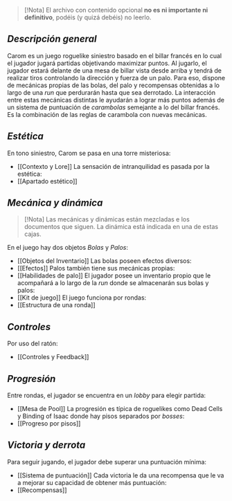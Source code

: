 >[!Nota]
>El archivo con contenido opcional **no es ni importante ni definitivo**, podéis (y  quizá debéis) no leerlo.

## *Descripción general*
Carom es un juego roguelike siniestro basado en el billar francés en lo cual el jugador jugará partidas objetivando maximizar puntos.
Al jugarlo, el jugador estará delante de una mesa de billar vista desde arriba y tendrá de realizar tiros controlando la dirección y fuerza de un palo. Para eso, dispone de mecánicas propias de las bolas, del palo y recompensas obtenidas a lo largo de una _run_ que perdurarán hasta que sea derrotado. La interacción entre estas mecánicas distintas le ayudarán a lograr más puntos además de un sistema de puntuación de _carambolas_ semejante a lo del billar francés. Es la combinación de las reglas de carambola con nuevas mecánicas.

## *Estética*
En tono siniestro, Carom se pasa en una torre misteriosa:
- [[Contexto y Lore]]
La sensación de intranquilidad es pasada por la estética:
- [[Apartado estético]]

## *Mecánica y dinámica*

>[!Nota] 
>Las mecánicas y dinámicas están mezcladas e los documentos que siguen. La dinámica está indicada en una de estas cajas.

En el juego hay dos objetos _Bolas_ y _Palos_:
- [[Objetos del Inventario]]
Las bolas poseen efectos diversos:
- [[Efectos]]
Palos también tiene sus mecánicas propias:
- [[Habilidades de palo]]
El jugador posee un inventario propio que le acompañará a lo largo de la _run_ donde se almacenarán sus bolas y palos:
- [[Kit de juego]]
El juego funciona por rondas:
- [[Estructura de una ronda]]

## *Controles*
Por uso del ratón:
- [[Controles y Feedback]]

## *Progresión*
Entre rondas, el jugador se encuentra en un _lobby_ para elegir partida:
- [[Mesa de Pool]]
La progresión es típica de roguelikes como Dead Cells y Binding of Isaac donde hay pisos separados por _bosses_:
- [[Progreso por pisos]]

## *Victoria y derrota*
Para seguir jugando, el jugador debe superar una puntuación mínima:
- [[Sistema de puntuación]]
Cada victoria le da una recompensa que le va a mejorar su capacidad de obtener más puntuación:
- [[Recompensas]]


